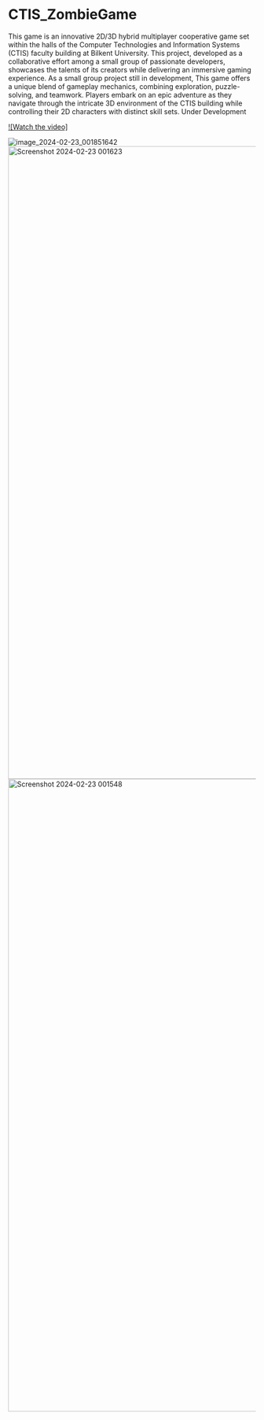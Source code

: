# CTIS_ZombieGame
This game is an innovative 2D/3D hybrid multiplayer cooperative game set within the halls of the Computer Technologies and Information Systems (CTIS) faculty building at Bilkent University. This project, developed as a collaborative effort among a small group of passionate developers, showcases the talents of its creators while delivering an immersive gaming experience.
As a small group project still in development, This game offers a unique blend of gameplay mechanics, combining exploration, puzzle-solving, and teamwork. Players embark on an epic adventure as they navigate through the intricate 3D environment of the CTIS building while controlling their 2D characters with distinct skill sets. 
Under Development

[![Watch the video]](https://youtu.be/PsBm4uJqYyc?si=z61Q71P6oKTqLKit)

![image_2024-02-23_001851642](https://github.com/Bahoyvs/CTIS_ZombieGame/assets/65951986/ff1c4491-1811-4c09-8905-001266ed2e8a)
<img width="1286" alt="Screenshot 2024-02-23 001623" src="https://github.com/Bahoyvs/CTIS_ZombieGame/assets/65951986/b1a57b25-8a54-46e0-b9de-d91ff342b164">
<img width="1286" alt="Screenshot 2024-02-23 001548" src="https://github.com/Bahoyvs/CTIS_ZombieGame/assets/65951986/db999a9b-6284-4213-9eaf-407445a86f8b">
